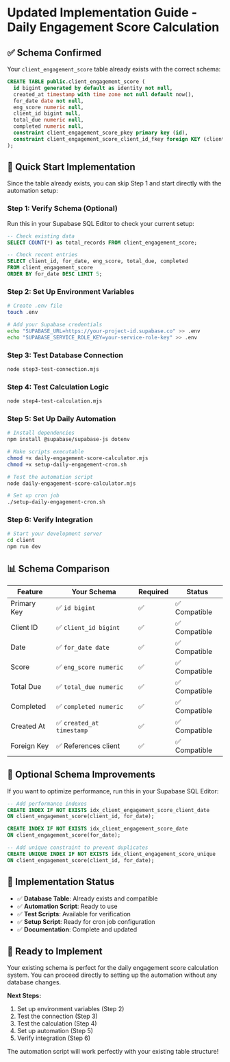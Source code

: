 # Updated Implementation Guide - Daily Engagement Score Calculation

## ✅ Schema Confirmed

Your `client_engagement_score` table already exists with the correct schema:

```sql
CREATE TABLE public.client_engagement_score (
  id bigint generated by default as identity not null,
  created_at timestamp with time zone not null default now(),
  for_date date not null,
  eng_score numeric null,
  client_id bigint null,
  total_due numeric null,
  completed numeric null,
  constraint client_engagement_score_pkey primary key (id),
  constraint client_engagement_score_client_id_fkey foreign KEY (client_id) references client (client_id)
);
```

## 🚀 Quick Start Implementation

Since the table already exists, you can skip Step 1 and start directly with the automation setup:

### Step 1: Verify Schema (Optional)
Run this in your Supabase SQL Editor to check your current setup:
```sql
-- Check existing data
SELECT COUNT(*) as total_records FROM client_engagement_score;

-- Check recent entries
SELECT client_id, for_date, eng_score, total_due, completed 
FROM client_engagement_score 
ORDER BY for_date DESC LIMIT 5;
```

### Step 2: Set Up Environment Variables
```bash
# Create .env file
touch .env

# Add your Supabase credentials
echo "SUPABASE_URL=https://your-project-id.supabase.co" >> .env
echo "SUPABASE_SERVICE_ROLE_KEY=your-service-role-key" >> .env
```

### Step 3: Test Database Connection
```bash
node step3-test-connection.mjs
```

### Step 4: Test Calculation Logic
```bash
node step4-test-calculation.mjs
```

### Step 5: Set Up Daily Automation
```bash
# Install dependencies
npm install @supabase/supabase-js dotenv

# Make scripts executable
chmod +x daily-engagement-score-calculator.mjs
chmod +x setup-daily-engagement-cron.sh

# Test the automation script
node daily-engagement-score-calculator.mjs

# Set up cron job
./setup-daily-engagement-cron.sh
```

### Step 6: Verify Integration
```bash
# Start your development server
cd client
npm run dev
```

## 📊 Schema Comparison

| Feature | Your Schema | Required | Status |
|---------|-------------|----------|--------|
| Primary Key | ✅ `id bigint` | ✅ | ✅ Compatible |
| Client ID | ✅ `client_id bigint` | ✅ | ✅ Compatible |
| Date | ✅ `for_date date` | ✅ | ✅ Compatible |
| Score | ✅ `eng_score numeric` | ✅ | ✅ Compatible |
| Total Due | ✅ `total_due numeric` | ✅ | ✅ Compatible |
| Completed | ✅ `completed numeric` | ✅ | ✅ Compatible |
| Created At | ✅ `created_at timestamp` | ✅ | ✅ Compatible |
| Foreign Key | ✅ References client | ✅ | ✅ Compatible |

## 🔧 Optional Schema Improvements

If you want to optimize performance, run this in your Supabase SQL Editor:

```sql
-- Add performance indexes
CREATE INDEX IF NOT EXISTS idx_client_engagement_score_client_date 
ON client_engagement_score(client_id, for_date);

CREATE INDEX IF NOT EXISTS idx_client_engagement_score_date 
ON client_engagement_score(for_date);

-- Add unique constraint to prevent duplicates
CREATE UNIQUE INDEX IF NOT EXISTS idx_client_engagement_score_unique 
ON client_engagement_score(client_id, for_date);
```

## 🎯 Implementation Status

- ✅ **Database Table**: Already exists and compatible
- ✅ **Automation Script**: Ready to use
- ✅ **Test Scripts**: Available for verification
- ✅ **Setup Script**: Ready for cron job configuration
- ✅ **Documentation**: Complete and updated

## 🚀 Ready to Implement

Your existing schema is perfect for the daily engagement score calculation system. You can proceed directly to setting up the automation without any database changes.

**Next Steps:**
1. Set up environment variables (Step 2)
2. Test the connection (Step 3)
3. Test the calculation (Step 4)
4. Set up automation (Step 5)
5. Verify integration (Step 6)

The automation script will work perfectly with your existing table structure! 